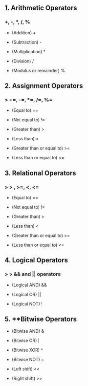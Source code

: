 ## 1. Arithmetic Operators
### +, -, *, /, %

+ (Addition) + 
- (Subtraction) - 
+ (Multiplication) * 
- (Division) / 
+ (Modulus or remainder) % 

## 2. Assignment Operators
### > +=, -=, \*=, /=, %= 
+ (Equal to) == 
- (Not equal to) != 
+ (Greater than) > 
- (Less than)  < 
+ (Greater than or equal to) >= 
- (Less than or equal to) <= 



## 3. Relational Operators
### > > , >=, <, <= 

+ (Equal to) == 
- (Not equal to) != 
+ (Greater than) > 
- (Less than) < 
+ (Greater than or equal to) >= 
- (Less than or equal to) <= 


## 4. Logical Operators
### > > && and || operators
+ (Logical AND) && 
- (Logical OR) || 
+ (Logical NOT) ! 

## 5. **Bitwise Operators
+ (Bitwise AND) & 
- (Bitwise OR) | 
+ (Bitwise XOR) ^ 
- (Bitwise NOT) ~ 
+ (Left shift) << 
- (Right shift) >> 
